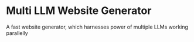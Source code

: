 # Multi LLM Website Generator

A fast website generator, which harnesses power of multiple LLMs working parallelly
